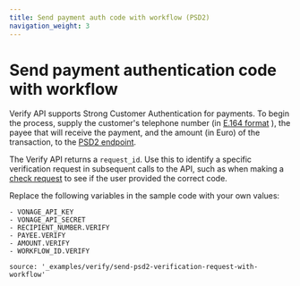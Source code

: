 ```yaml
---
title: Send payment auth code with workflow (PSD2)
navigation_weight: 3
---
```


# Send payment authentication code with workflow

Verify API supports Strong Customer Authentication for payments. To begin the process, supply the customer's telephone number (in [E.164 format](https://en.wikipedia.org/wiki/E.164) ), the payee that will receive the payment, and the amount (in Euro) of the transaction, to the [PSD2 endpoint](/api/verify#verifyRequestWithPSD2).

The Verify API returns a `request_id`. Use this to identify a specific verification request in subsequent calls to the API, such as when making a [check request](/verify/code-snippets/check-verify-request) to see if the user provided the correct code.

Replace the following variables in the sample code with your own values:

```snippet_variables
- VONAGE_API_KEY
- VONAGE_API_SECRET
- RECIPIENT_NUMBER.VERIFY
- PAYEE.VERIFY
- AMOUNT.VERIFY
- WORKFLOW_ID.VERIFY
```

```code_snippets
source: '_examples/verify/send-psd2-verification-request-with-workflow'
```

